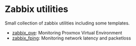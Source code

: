 # Zabbix utilities

Small collection of zabbix utilities including some templates.

* [zabbix_pve](zabbix-pve/README.md): Monitoring Proxmox Virtual Environment
* [zabbix_fping](zabbix-fping/README.md): Monitoring network latency and packetloss
